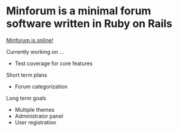 Minforum is a minimal forum software written in Ruby on Rails
=============================================================

[Minforum is online!](http://minforum.heroku.com/)

Currently working on ...
- Test coverage for core features

Short term plans
- Forum categorization

Long term goals
- Multiple themes
- Administrator panel
- User registration